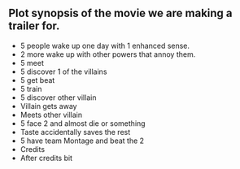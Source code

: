 ## Plot synopsis of the movie we are making a trailer for.

* 5 people wake up one day with 1 enhanced sense.
* 2 more wake up with other powers that annoy them.
* 5 meet
* 5 discover 1 of the villains
* 5 get beat
* 5 train
* 5 discover other villain
* Villain gets away
* Meets other villain
* 5 face 2 and almost die or something
* Taste accidentally saves the rest
* 5 have team Montage and beat the 2
* Credits
* After credits bit
